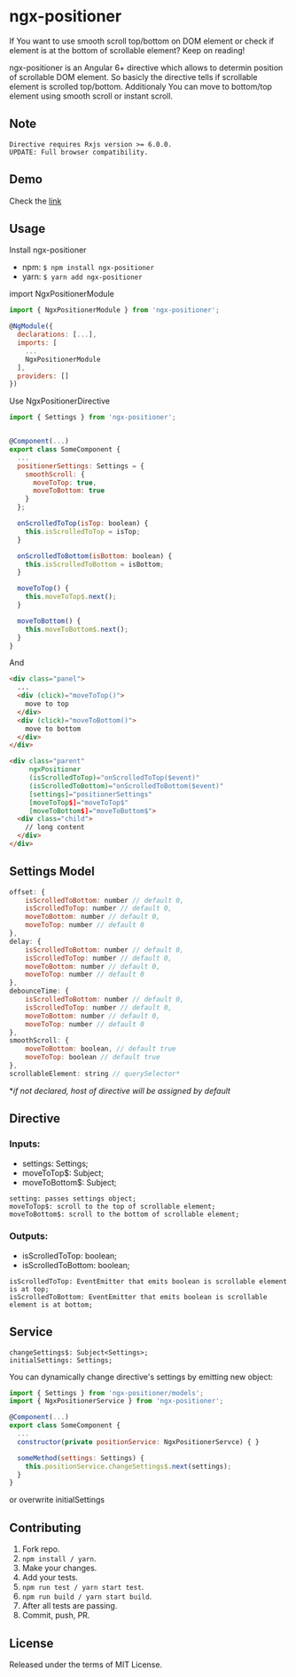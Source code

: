 # ngx-positioner
If You want to use smooth scroll top/bottom on DOM element or check if element is at the bottom of scrollable element?
Keep on reading!

ngx-positioner is an Angular 6+ directive which allows to determin position of scrollable DOM element. So basicly the directive tells if scrollable element is scrolled top/bottom. 
Additionaly You can move to bottom/top element using smooth scroll or instant scroll.

## Note
```
Directive requires Rxjs version >= 6.0.0.
UPDATE: Full browser compatibility.
```

## Demo
Check the [link](https://kubadospial.github.io/ngx-positioner/)

## Usage

Install ngx-positioner
- npm: ``` $ npm install ngx-positioner ``` 
- yarn: ``` $ yarn add ngx-positioner ``` 

import NgxPositionerModule

```js
import { NgxPositionerModule } from 'ngx-positioner';

@NgModule({
  declarations: [...],
  imports: [
    ...
    NgxPositionerModule
  ],
  providers: []
})
```

Use NgxPositionerDirective
```js
import { Settings } from 'ngx-positioner';


@Component(...)
export class SomeComponent {
  ...
  positionerSettings: Settings = {
    smoothScroll: {
      moveToTop: true,
      moveToBottom: true
    }
  };

  onScrolledToTop(isTop: boolean) {
    this.isScrolledToTop = isTop;
  }

  onScrolledToBottom(isBottom: boolean) {
    this.isScrolledToBottom = isBottom;
  }

  moveToTop() {
    this.moveToTop$.next();
  }

  moveToBottom() {
    this.moveToBottom$.next();
  }
}

```
And
```html
<div class="panel">
  ...
  <div (click)="moveToTop()">
    move to top
  </div>
  <div (click)="moveToBottom()">
    move to bottom
  </div>
</div>

<div class="parent"
     ngxPositioner
     (isScrolledToTop)="onScrolledToTop($event)"
     (isScrolledToBottom)="onScrolledToBottom($event)"
     [settings]="positionerSettings"
     [moveToTop$]="moveToTop$"
     [moveToBottom$]="moveToBottom$">
  <div class="child">
    // long content
  </div>
</div>
```

## Settings Model
```js
offset: {
    isScrolledToBottom: number // default 0,
    isScrolledToTop: number // default 0,
    moveToBottom: number // default 0,
    moveToTop: number // default 0
},
delay: {
    isScrolledToBottom: number // default 0,
    isScrolledToTop: number // default 0,
    moveToBottom: number // default 0,
    moveToTop: number // default 0
},
debounceTime: {
    isScrolledToBottom: number // default 0,
    isScrolledToTop: number // default 0,
    moveToBottom: number // default 0,
    moveToTop: number // default 0
},
smoothScroll: {
    moveToBottom: boolean, // default true
    moveToTop: boolean // default true
},
scrollableElement: string // querySelector*

```
**if not declared, host of directive will be assigned by default*

## Directive
### Inputs:
* settings: Settings;
* moveToTop$: Subject;
* moveToBottom$: Subject;

```
setting: passes settings object;
moveToTop$: scroll to the top of scrollable element;
moveToBottom$: scroll to the bottom of scrollable element;
```

### Outputs:
* isScrolledToTop: boolean;
* isScrolledToBottom: boolean;
```
isScrolledToTop: EventEmitter that emits boolean is scrollable element is at top;
isScrolledToBottom: EventEmitter that emits boolean is scrollable element is at bottom;
```

## Service
```
changeSettings$: Subject<Settings>;
initialSettings: Settings;
```

You can dynamically change directive's settings by emitting new object:

```js
import { Settings } from 'ngx-positioner/models';
import { NgxPositionerService } from 'ngx-positioner';

@Component(...)
export class SomeComponent {
  ...
  constructor(private positionService: NgxPositionerServce) { }

  someMethod(settings: Settings) {
    this.positionService.changeSettings$.next(settings);
  }
}

```

or overwrite initialSettings

## Contributing

1. Fork repo.
2. `npm install / yarn`.
3. Make your changes.
4. Add your tests.
5. `npm run test / yarn start test`.
6. `npm run build / yarn start build`.
7. After all tests are passing. 
8. Commit, push, PR.

## License

Released under the terms of MIT License.
